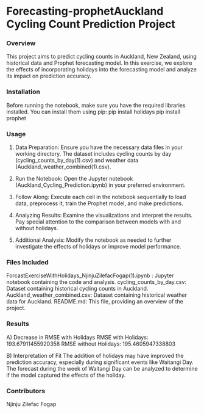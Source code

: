 # Forecasting-prophetAuckland Cycling Count Prediction Project

### Overview

This project aims to predict cycling counts in Auckland, New Zealand, using historical data and Prophet forecasting model. In this exercise, we explore the effects of incorporating holidays into the forecasting model and analyze its impact on prediction accuracy.

### Installation
Before running the notebook, make sure you have the required libraries installed. You can install them using pip:
pip install holidays
pip install prophet

### Usage
1. Data Preparation: Ensure you have the necessary data files in your working directory. The dataset includes cycling counts by day (cycling_counts_by_day(1).csv) and weather data (Auckland_weather_combined(1).csv).
   
2. Run the Notebook: Open the Jupyter notebook (Auckland_Cycling_Prediction.ipynb) in your preferred environment.
   
3. Follow Along: Execute each cell in the notebook sequentially to load data, preprocess it, train the Prophet model, and make predictions.

4. Analyzing Results: Examine the visualizations and interpret the results. Pay special attention to the comparison between models with and without holidays.

5. Additional Analysis: Modify the notebook as needed to further investigate the effects of holidays or improve model performance.
   
### Files Included
ForcastExerciseWithHolidays_NjinjuZilefacFogap(1).ipynb : Jupyter notebook containing the code and analysis.
cycling_counts_by_day.csv: Dataset containing historical cycling counts in Auckland.
Auckland_weather_combined.csv: Dataset containing historical weather data for Auckland.
README.md: This file, providing an overview of the project.

### Results
A) Decrease in RMSE with Holidays
RMSE with Holidays: 193.67911455920358
RMSE without Holidays: 195.4605947338803

B) Interpretation of Fit
The addition of holidays may have improved the prediction accuracy, especially during significant events like Waitangi Day. The forecast during the week of Waitangi Day can be analyzed to determine if the model captured the effects of the holiday.


### Contributors
Njinju Zilefac Fogap


